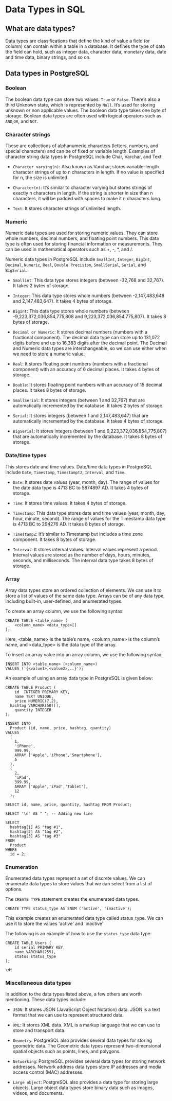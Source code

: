 # Data Types in SQL

## What are data types? 

Data types are classifications that define the kind of value a field (or column) can contain within a table in a database. It defines the type of data the field can hold, such as integer data, character data, monetary data, date and time data, binary strings, and so on.


## Data types in PostgreSQL

### Boolean

The boolean data type can store two values: `True` or `False`. There’s also a third Unknown state, which is represented by `Null`. It’s used for storing unknown or non applicable values. The boolean data type takes one byte of storage. Boolean data types are often used with logical operators such as `AND`,`OR`, and `NOT`.


### Character strings

These are collections of alphanumeric characters (letters, numbers, and special characters) and can be of fixed or variable length. Examples of character string data types in PostgreSQL include Char, Varchar, and Text.

- `Character varying(n)`: Also known as Varchar, stores variable-length character strings of up to n characters in length. If no value is specified for n, the size is unlimited.

- `Character(n)`: It’s similar to character varying but stores strings of exactly n characters in length. If the string is shorter in size than n characters, it will be padded with spaces to make it n characters long.

- `Text`: It stores character strings of unlimited length.


### Numeric
Numeric data types are used for storing numeric values. They can store whole numbers, decimal numbers, and floating point numbers. This data type is often used for storing financial information or measurements. They can be used in mathematical operators such as +, -, *, and /.

Numeric data types in PostgreSQL include `SmallInt`, `Integer`, `BigInt`, `Decimal`, `Numeric`, `Real`, `Double Precision`, `SmallSerial`, `Serial`, and `BigSerial`.

- `Smallint`: This data type stores integers (between -32,768 and 32,767). It takes 2 bytes of storage.

- `Integer`: This data type stores whole numbers (between -2,147,483,648 and 2,147,483,647). It takes 4 bytes of storage.

- `BigInt`: This data type stores whole numbers (between -9,223,372,036,854,775,808 and 9,223,372,036,854,775,807). It takes 8 bytes of storage.

- `Decimal or Numeric`: It stores decimal numbers (numbers with a fractional component). The decimal data type can store up to 131,072 digits before and up to 16,383 digits after the decimal point. The Decimal and Numeric data types are interchangeable, so we can use either when we need to store a numeric value.

- `Real`: It stores floating point numbers (numbers with a fractional component) with an accuracy of 6 decimal places. It takes 4 bytes of storage.

- `Double`: It stores floating point numbers with an accuracy of 15 decimal places. It takes 8 bytes of storage.

- `SmallSerial`: It stores integers (between 1 and 32,767) that are automatically incremented by the database. It takes 2 bytes of storage.

- `Serial`: It stores integers (between 1 and 2,147,483,647) that are automatically incremented by the database. It takes 4 bytes of storage.

- `BigSerial`: It stores integers (between 1 and 9,223,372,036,854,775,807) that are automatically incremented by the database. It takes 8 bytes of storage.


### Date/time types
This stores date and time values. Date/time data types in PostgreSQL include `Date`, `Timestamp`, `TimestamptZ`, `Interval`, and `Time`.

- `Date`: It stores date values (year, month, day). The range of values for the date data type is 4713 BC to 5874897 AD. It takes 4 bytes of storage.

- `Time`: It stores time values. It takes 4 bytes of storage.

- `Timestamp`: This data type stores date and time values (year, month, day, hour, minute, second). The range of values for the Timestamp data type is 4713 BC to 294276 AD. It takes 8 bytes of storage.

- `TimestampZ`: It’s similar to Timestamp but includes a time zone component. It takes 8 bytes of storage.

- `Interval`: It stores interval values. Interval values represent a period. Interval values are stored as the number of days, hours, minutes, seconds, and milliseconds. The interval data type takes 8 bytes of storage.


### Array
Array data types store an ordered collection of elements. We can use it to store a list of values of the same data type. Arrays can be of any data type, including built-in, user-defined, and enumerated types.

To create an array column, we use the following syntax:
```
CREATE TABLE <table_name> (
    <column_name> <data_type>[]
);
```

Here, <table_name> is the table’s name, <column_name> is the column’s name, and <data_type> is the data type of the array.

To insert an array value into an array column, we use the following syntax:

```
INSERT INTO <table_name> (<column_name>)
VALUES ('{<value1>,<value2>,..}');
```

An example of using an array data type in PostgreSQL is given below:

```
CREATE TABLE Product (
	id  INTEGER PRIMARY KEY, 
	name TEXT UNIQUE,
	price NUMERIC(7,2),
  hashtag VARCHAR(50)[],
	quantity INTEGER
);

INSERT INTO
  Product (id, name, price, hashtag, quantity)
VALUES
  (
    1,
    'iPhone',
    999.99,
    ARRAY ['Apple','iPhone','Smartphone'],
    5
  ), 
  (
    2,
    'iPad',
    399.99,
    ARRAY ['Apple','iPad','Tablet'],
    12
  );

SELECT id, name, price, quantity, hashtag FROM Product;

SELECT '\n' AS " "; -- Adding new line

SELECT 
  hashtag[1] AS "tag #1", 
  hashtag[2] AS "tag #2", 
  hashtag[3] AS "tag #3"
FROM 
  Product 
WHERE 
  id = 2; 
```

### Enumeration
Enumerated data types represent a set of discrete values. We can enumerate data types to store values that we can select from a list of options.

The `CREATE TYPE` statement creates the enumerated data types.

```
CREATE TYPE status_type AS ENUM ('active', 'inactive');
```

This example creates an enumerated data type called status_type. We can use it to store the values 'active' and 'inactive'

The following is an example of how to use the `status_type` data type:

```
CREATE TABLE Users (
    id serial PRIMARY KEY,
    name VARCHAR(255),
    status status_type
);

\dt
```

### Miscellaneous data types

In addition to the data types listed above, a few others are worth mentioning. These data types include:

- `JSON`: It stores JSON (JavaScript Object Notation) data. JSON is a text format that we can use to represent structured data.

- `XML`: It stores XML data. XML is a markup language that we can use to store and transport data.

- `Geometry`: PostgreSQL also provides several data types for storing geometric data. The Geometric data types represent two-dimensional spatial objects such as points, lines, and polygons.

- `Networking`: PostgreSQL provides several data types for storing network addresses. Network address data types store IP addresses and media access control (MAC) addresses.

- `Large object`: PostgreSQL also provides a data type for storing large objects. Large object data types store binary data such as images, videos, and documents.
